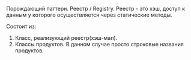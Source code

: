  Порождающий паттерн.
 Реестр / Registry.
 Реестр - это хэш, доступ к данным у которого осуществляется через статические методы.
 
 Состоит из:
 1. Класс, реализующий реестр(хэш-мап).
 2. Классы продуктов. В данном случае просто строковые названия продуктов.